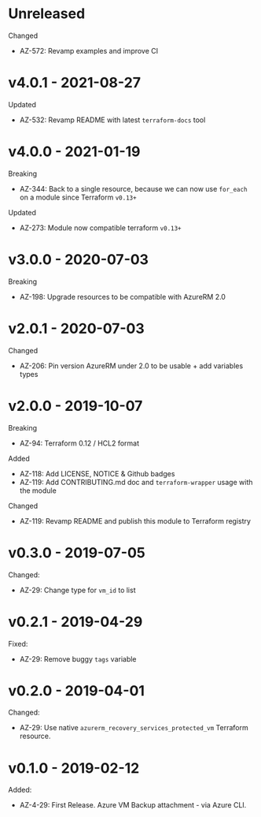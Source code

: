 # Unreleased

Changed
  * AZ-572: Revamp examples and improve CI

# v4.0.1 - 2021-08-27

Updated
  * AZ-532: Revamp README with latest `terraform-docs` tool

# v4.0.0 - 2021-01-19

Breaking
  * AZ-344: Back to a single resource, because we can now use `for_each` on a module since Terraform `v0.13+`

Updated
  * AZ-273: Module now compatible terraform `v0.13+`

# v3.0.0 - 2020-07-03

Breaking
  * AZ-198: Upgrade resources to be compatible with AzureRM 2.0

# v2.0.1 - 2020-07-03

Changed
  * AZ-206: Pin version AzureRM under 2.0 to be usable + add variables types

# v2.0.0 - 2019-10-07

Breaking
  * AZ-94: Terraform 0.12 / HCL2 format

Added
  * AZ-118: Add LICENSE, NOTICE & Github badges
  * AZ-119: Add CONTRIBUTING.md doc and `terraform-wrapper` usage with the module

Changed
  * AZ-119: Revamp README and publish this module to Terraform registry

# v0.3.0 - 2019-07-05

Changed:
  * AZ-29: Change type for `vm_id` to list

# v0.2.1 - 2019-04-29

Fixed:
  * AZ-29: Remove buggy `tags` variable

# v0.2.0 - 2019-04-01

Changed:
  * AZ-29: Use native `azurerm_recovery_services_protected_vm` Terraform resource.

# v0.1.0 - 2019-02-12

Added:
  * AZ-4-29: First Release. Azure VM Backup attachment - via Azure CLI.
